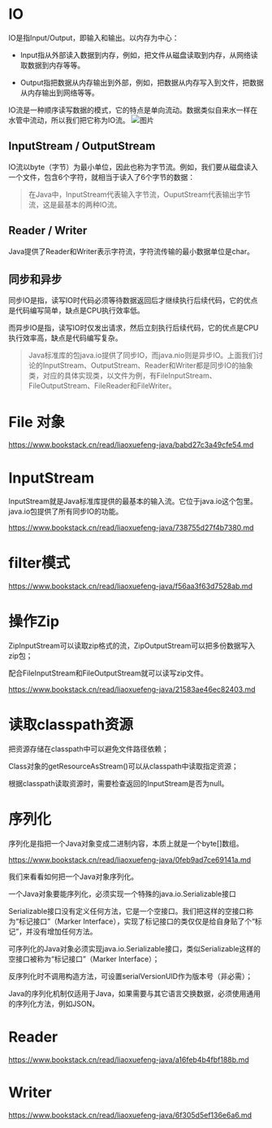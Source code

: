 # IO

IO是指Input/Output，即输入和输出。以内存为中心：

- Input指从外部读入数据到内存，例如，把文件从磁盘读取到内存，从网络读取数据到内存等等。

- Output指把数据从内存输出到外部，例如，把数据从内存写入到文件，把数据从内存输出到网络等等。

IO流是一种顺序读写数据的模式，它的特点是单向流动。数据类似自来水一样在水管中流动，所以我们把它称为IO流。
![图片](https://static.bookstack.cn/projects/liaoxuefeng-java/1aa58c9136d3eeb343ab38fdf3af1a1a.jpeg)

## InputStream / OutputStream

IO流以byte（字节）为最小单位，因此也称为字节流。例如，我们要从磁盘读入一个文件，包含6个字符，就相当于读入了6个字节的数据：

> 在Java中，InputStream代表输入字节流，OuputStream代表输出字节流，这是最基本的两种IO流。

## Reader / Writer

Java提供了Reader和Writer表示字符流，字符流传输的最小数据单位是char。

## 同步和异步

同步IO是指，读写IO时代码必须等待数据返回后才继续执行后续代码，它的优点是代码编写简单，缺点是CPU执行效率低。

而异步IO是指，读写IO时仅发出请求，然后立刻执行后续代码，它的优点是CPU执行效率高，缺点是代码编写复杂。

> Java标准库的包java.io提供了同步IO，而java.nio则是异步IO。上面我们讨论的InputStream、OutputStream、Reader和Writer都是同步IO的抽象类，对应的具体实现类，以文件为例，有FileInputStream、FileOutputStream、FileReader和FileWriter。

# File 对象

https://www.bookstack.cn/read/liaoxuefeng-java/babd27c3a49cfe54.md

# InputStream

InputStream就是Java标准库提供的最基本的输入流。它位于java.io这个包里。java.io包提供了所有同步IO的功能。

https://www.bookstack.cn/read/liaoxuefeng-java/738755d27f4b7380.md

# filter模式

https://www.bookstack.cn/read/liaoxuefeng-java/f56aa3f63d7528ab.md

# 操作Zip

ZipInputStream可以读取zip格式的流，ZipOutputStream可以把多份数据写入zip包；

配合FileInputStream和FileOutputStream就可以读写zip文件。

https://www.bookstack.cn/read/liaoxuefeng-java/21583ae46ec82403.md

# 读取classpath资源

把资源存储在classpath中可以避免文件路径依赖；

Class对象的getResourceAsStream()可以从classpath中读取指定资源；

根据classpath读取资源时，需要检查返回的InputStream是否为null。

# 序列化

序列化是指把一个Java对象变成二进制内容，本质上就是一个byte[]数组。

https://www.bookstack.cn/read/liaoxuefeng-java/0feb9ad7ce69141a.md

我们来看看如何把一个Java对象序列化。

一个Java对象要能序列化，必须实现一个特殊的java.io.Serializable接口

Serializable接口没有定义任何方法，它是一个空接口。我们把这样的空接口称为“标记接口”（Marker Interface），实现了标记接口的类仅仅是给自身贴了个“标记”，并没有增加任何方法。

可序列化的Java对象必须实现java.io.Serializable接口，类似Serializable这样的空接口被称为“标记接口”（Marker Interface）；

反序列化时不调用构造方法，可设置serialVersionUID作为版本号（非必需）；

Java的序列化机制仅适用于Java，如果需要与其它语言交换数据，必须使用通用的序列化方法，例如JSON。

# Reader

https://www.bookstack.cn/read/liaoxuefeng-java/a16feb4b4fbf188b.md

# Writer

https://www.bookstack.cn/read/liaoxuefeng-java/6f305d5ef136e6a6.md